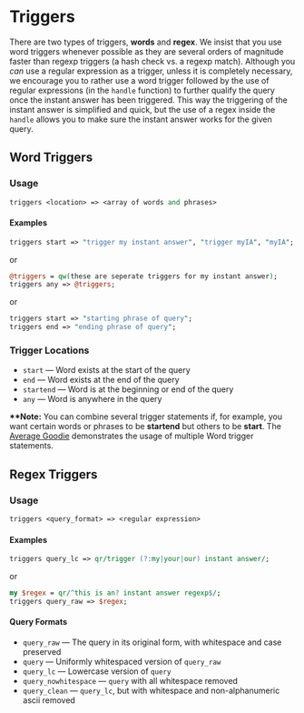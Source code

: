 # Triggers

There are two types of triggers, **words** and **regex**. We insist that you use word triggers whenever possible as they are several orders of magnitude faster than regexp triggers (a hash check vs. a regexp match). Although you *can* use a regular expression as a trigger, unless it is completely necessary, we encourage you to rather use a word trigger followed by the use of regular expressions (in the `handle` function) to further qualify the query once the instant answer has been triggered. This way the triggering of the instant answer is simplified and quick, but the use of a regex inside the `handle` allows you to make sure the instant answer works for the given query.

## Word Triggers

### Usage
 
```perl
triggers <location> => <array of words and phrases>
```

#### Examples

```perl
triggers start => "trigger my instant answer", "trigger myIA", "myIA";
```

or

```perl
@triggers = qw(these are seperate triggers for my instant answer);
triggers any => @triggers;
```

or

```perl
triggers start => "starting phrase of query";
triggers end => "ending phrase of query";
```

### Trigger Locations

- `start` &mdash; Word exists at the start of the query
- `end` &mdash; Word exists at the end of the query
- `startend` &mdash; Word is at the beginning or end of the query
- `any` &mdash; Word is anywhere in the query

**\*\*Note:** You can combine several trigger statements if, for example, you want certain words or phrases to be **startend** but others to be **start**. The [Average Goodie](https://github.com/duckduckgo/zeroclickinfo-goodies/blob/master/lib/DDG/Goodie/Average.pm#L5) demonstrates the usage of multiple Word trigger statements.

## Regex Triggers

### Usage

```perl
triggers <query_format> => <regular expression>
```

#### Examples

```perl
triggers query_lc => qr/trigger (?:my|your|our) instant answer/;
```

or

```perl
my $regex = qr/^this is an? instant answer regexp$/;
triggers query_raw => $regex;
```

#### Query Formats

- `query_raw` &mdash; The query in its original form, with whitespace and case preserved
- `query` &mdash; Uniformly whitespaced version of `query_raw`
- `query_lc` &mdash; Lowercase version of `query`
- `query_nowhitespace` &mdash; `query` with all whitespace removed
- `query_clean` &mdash; `query_lc`, but with whitespace and non-alphanumeric ascii removed

